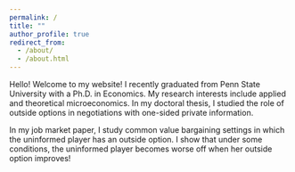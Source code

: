 ```yaml
---
permalink: /
title: ""
author_profile: true
redirect_from: 
  - /about/
  - /about.html
---
```


Hello! Welcome to my website! I recently graduated from Penn State University with a Ph.D. in Economics. My research interests include applied and theoretical microeconomics. In my doctoral thesis, I studied the role of outside options in negotiations with one-sided private information.

In my job market paper, I study common value bargaining settings in which the uninformed player has an outside option. I show that under some conditions, the uninformed player becomes worse off when her outside option improves!
